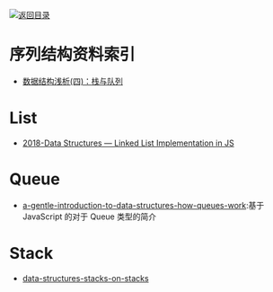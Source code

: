 [![返回目录](https://parg.co/UGo)](https://parg.co/b4z) 
 

# 序列结构资料索引

* [数据结构浅析(四)：栈与队列](http://www.jianshu.com/p/c3ba7e56fb53)

# List

- [2018-Data Structures — Linked List Implementation in JS](https://medium.com/front-end-hacking/data-structures-linked-list-implementation-in-js-3beb48ff49cd)

# Queue

* [a-gentle-introduction-to-data-structures-how-queues-work](https://medium.freecodecamp.com/a-gentle-introduction-to-data-structures-how-queues-work-f8b871938e64#.yrvrzksc8):基于 JavaScript 的对于 Queue 类型的简介

# Stack

* [data-structures-stacks-on-stacks](https://medium.freecodecamp.com/data-structures-stacks-on-stacks-c25f2633c529#.b81mr23xr)
